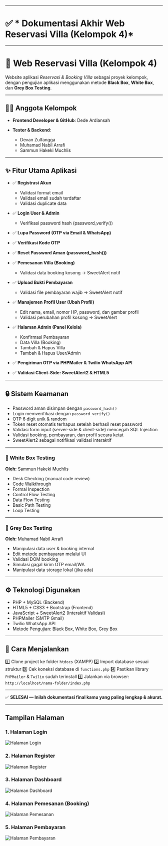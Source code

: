 
---

# ✅ * Dokumentasi Akhir Web Reservasi Villa (Kelompok 4)*

---

# 🏡 Web Reservasi Villa (Kelompok 4)

Website aplikasi *Reservasi & Booking Villa* sebagai proyek kelompok, dengan pengujian aplikasi menggunakan metode **Black Box**, **White Box**, dan **Grey Box Testing**.

---

## 👨‍💻 Anggota Kelompok

* **Frontend Developer & GitHub**: Dede Ardiansah
* **Tester & Backend**:

  * Devan Zulfangga
  * Muhamad Nabil Arrafi
  * Sammun Hakeki Muchlis

---

## ✨ Fitur Utama Aplikasi

* ✅ **Registrasi Akun**

  * Validasi format email
  * Validasi email sudah terdaftar
  * Validasi duplicate data
* ✅ **Login User & Admin**

  * Verifikasi password hash (password\_verify())
* ✅ **Lupa Password (OTP via Email & WhatsApp)**
* ✅ **Verifikasi Kode OTP**
* ✅ **Reset Password Aman (password\_hash())**
* ✅ **Pemesanan Villa (Booking)**

  * Validasi data booking kosong → SweetAlert notif
* ✅ **Upload Bukti Pembayaran**

  * Validasi file pembayaran wajib → SweetAlert notif
* ✅ **Manajemen Profil User (Ubah Profil)**

  * Edit nama, email, nomor HP, password, dan gambar profil
  * Validasi perubahan profil kosong → SweetAlert
* ✅ **Halaman Admin (Panel Kelola)**

  * Konfirmasi Pembayaran
  * Data Villa (Booking)
  * Tambah & Hapus Villa
  * Tambah & Hapus User/Admin
* ✅ **Pengiriman OTP via PHPMailer & Twilio WhatsApp API**
* ✅ **Validasi Client-Side: SweetAlert2 & HTML5**

---

## 🔒 Sistem Keamanan

* Password aman disimpan dengan `password_hash()`
* Login memverifikasi dengan `password_verify()`
* OTP 6 digit unik & random
* Token reset otomatis terhapus setelah berhasil reset password
* Validasi form input (server-side & client-side) mencegah SQL Injection
* Validasi booking, pembayaran, dan profil secara ketat
* SweetAlert2 sebagai notifikasi validasi interaktif

---

### 🔬 White Box Testing

**Oleh:** Sammun Hakeki Muchlis

* Desk Checking (manual code review)
* Code Walkthrough
* Formal Inspection
* Control Flow Testing
* Data Flow Testing
* Basic Path Testing
* Loop Testing

---

### 🔬 Grey Box Testing

**Oleh:** Muhamad Nabil Arrafi

* Manipulasi data user & booking internal
* Edit metode pembayaran melalui UI
* Validasi DOM booking
* Simulasi gagal kirim OTP email/WA
* Manipulasi data storage lokal (jika ada)

---

## ⚙️ Teknologi Digunakan

* PHP + MySQL (Backend)
* HTML5 + CSS3 + Bootstrap (Frontend)
* JavaScript + SweetAlert2 (Interaktif Validasi)
* PHPMailer (SMTP Gmail)
* Twilio WhatsApp API
* Metode Pengujian: Black Box, White Box, Grey Box

---

## 🚀 Cara Menjalankan

1️⃣ Clone project ke folder `htdocs` (XAMPP)
2️⃣ Import database sesuai struktur
3️⃣ Cek koneksi database di `functions.php`
4️⃣ Pastikan library `PHPMailer` & `Twilio` sudah terinstall
5️⃣ Jalankan via browser: `http://localhost/nama-folder/index.php`

---

✅ **SELESAI — Inilah dokumentasi final kamu yang paling lengkap & akurat.**

---



## Tampilan Halaman

### 1. Halaman Login
![Halaman Login](assets/Login.jpeg)

### 2. Halaman Register
![Halaman Register](assets/Register.jpeg)

### 3. Halaman Dashboard
![Halaman Dashboard](assets/Dashboard.jpeg)

### 4. Halaman Pemesanan (Booking)
![Halaman Pemesanan](assets/Boking.jpeg)

### 5. Halaman Pembayaran
![Halaman Pembayaran](assets/pemabayarn.jpeg)



